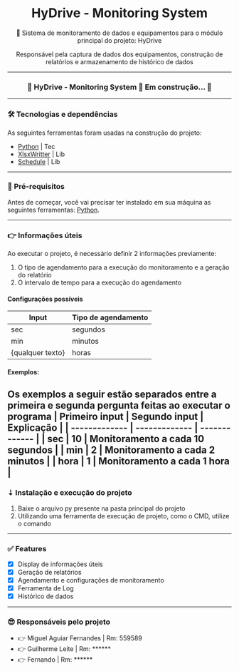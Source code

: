 <h1 align="center">HyDrive - Monitoring System</h1>
<p align="center">🚀 Sistema de monitoramento de dados e equipamentos para o módulo principal do projeto: HyDrive</p>
<p align="center">Responsável pela captura de dados dos equipamentos, construção de relatórios e armazenamento de histórico de dados</p>

---

<h3 align="center"> 
	🚧 HyDrive - Monitoring System 🚀 Em construção...  🚧
</h3>

---

### 🛠 Tecnologias e dependências

As seguintes ferramentas foram usadas na construção do projeto:

- [Python](https://www.python.org/) | Tec
- [XlsxWritter](https://pypi.org/project/XlsxWriter/) | Lib
- [Schedule](https://schedule.readthedocs.io/en/stable/) | Lib

---

### 🎲 Pré-requisitos

Antes de começar, você vai precisar ter instalado em sua máquina as seguintes ferramentas:
[Python](https://www.python.org/).

---

### 👉 Informações úteis

Ao executar o projeto, é necessário definir 2 informações previamente:
1. O tipo de agendamento para a execução do monitoramento e a geração do relatório
2. O intervalo de tempo para a execução do agendamento

#### Configurações possíveis
| Input  | Tipo de agendamento |
| ------------- | ------------- |
| sec  | segundos  |
| min  | minutos  |
| {qualquer texto}  | horas  |

#### Exemplos:
Os exemplos a seguir estão separados entre a primeira e segunda pergunta feitas ao executar o programa
| Primeiro input  | Segundo input | Explicação |
| ------------- | ------------- | ------------- |
| sec  | 10  | Monitoramento a cada 10 segundos |
| min  | 2  | Monitoramento a cada 2 minutos |
| hora  | 1 | Monitoramento a cada 1 hora |
---

### ⇣ Instalação e execução do projeto

1. Baixe o arquivo py presente na pasta principal do projeto
2. Utilizando uma ferramenta de execução de projeto, como o CMD, utilize o comando

---

### ✅ Features

- [x] Display de informações úteis
- [x] Geração de relatórios
- [x] Agendamento e configurações de monitoramento
- [x] Ferramenta de Log
- [x] Histórico de dados

---

### 😎 Responsáveis pelo projeto

<ul>
  <li>👉 Miguel Aguiar Fernandes | Rm: 559589</li>
  <li>👉 Guilherme Leite | Rm: ******</li>
  <li>👉 Fernando | Rm: ******</li>
</ul>
  
